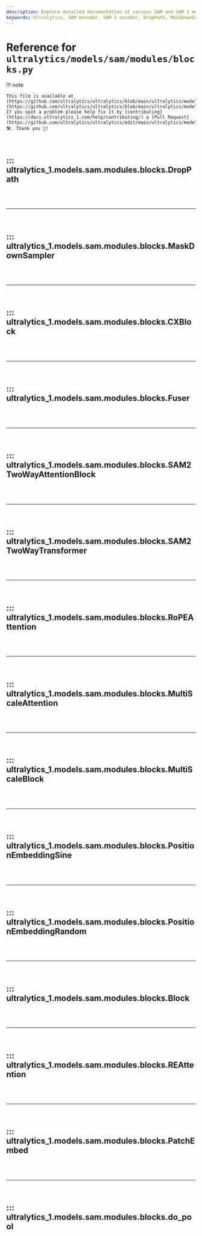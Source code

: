 ```yaml
---
description: Explore detailed documentation of various SAM and SAM 2 modules such as MaskDownSampler, CXBlock, and more, available in Ultralytics' repository.
keywords: Ultralytics, SAM encoder, SAM 2 encoder, DropPath, MaskDownSampler, CXBlock, Fuser, TwoWayTransformer, TwoWayAttentionBlock, RoPEAttention, MultiScaleAttention, MultiScaleBlock. PositionEmbeddingSine, do_pool
---
```


# Reference for `ultralytics/models/sam/modules/blocks.py`

!!! note

    This file is available at [https://github.com/ultralytics/ultralytics/blob/main/ultralytics/models/sam/modules/blocks.py](https://github.com/ultralytics/ultralytics/blob/main/ultralytics/models/sam/modules/blocks.py). If you spot a problem please help fix it by [contributing](https://docs.ultralytics_1.com/help/contributing/) a [Pull Request](https://github.com/ultralytics/ultralytics/edit/main/ultralytics/models/sam/modules/blocks.py) 🛠️. Thank you 🙏!

<br>

## ::: ultralytics_1.models.sam.modules.blocks.DropPath

<br><br><hr><br>

## ::: ultralytics_1.models.sam.modules.blocks.MaskDownSampler

<br><br><hr><br>

## ::: ultralytics_1.models.sam.modules.blocks.CXBlock

<br><br><hr><br>

## ::: ultralytics_1.models.sam.modules.blocks.Fuser

<br><br><hr><br>

## ::: ultralytics_1.models.sam.modules.blocks.SAM2TwoWayAttentionBlock

<br><br><hr><br>

## ::: ultralytics_1.models.sam.modules.blocks.SAM2TwoWayTransformer

<br><br><hr><br>

## ::: ultralytics_1.models.sam.modules.blocks.RoPEAttention

<br><br><hr><br>

## ::: ultralytics_1.models.sam.modules.blocks.MultiScaleAttention

<br><br><hr><br>

## ::: ultralytics_1.models.sam.modules.blocks.MultiScaleBlock

<br><br><hr><br>

## ::: ultralytics_1.models.sam.modules.blocks.PositionEmbeddingSine

<br><br><hr><br>

## ::: ultralytics_1.models.sam.modules.blocks.PositionEmbeddingRandom

<br><br><hr><br>

## ::: ultralytics_1.models.sam.modules.blocks.Block

<br><br><hr><br>

## ::: ultralytics_1.models.sam.modules.blocks.REAttention

<br><br><hr><br>

## ::: ultralytics_1.models.sam.modules.blocks.PatchEmbed

<br><br><hr><br>

## ::: ultralytics_1.models.sam.modules.blocks.do_pool

<br><br>
